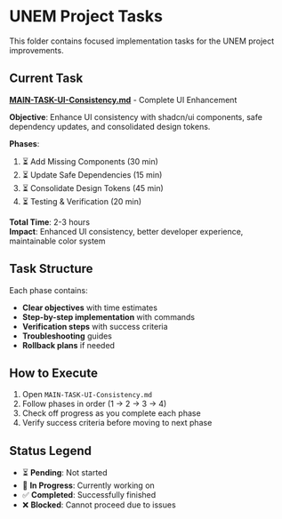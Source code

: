 # UNEM Project Tasks

This folder contains focused implementation tasks for the UNEM project improvements.

## Current Task

**[MAIN-TASK-UI-Consistency.md](./MAIN-TASK-UI-Consistency.md)** - Complete UI Enhancement 

**Objective**: Enhance UI consistency with shadcn/ui components, safe dependency updates, and consolidated design tokens.

**Phases**:
1. ⏳ Add Missing Components (30 min)
2. ⏳ Update Safe Dependencies (15 min)  
3. ⏳ Consolidate Design Tokens (45 min)
4. ⏳ Testing & Verification (20 min)

**Total Time**: 2-3 hours  
**Impact**: Enhanced UI consistency, better developer experience, maintainable color system

## Task Structure

Each phase contains:
- **Clear objectives** with time estimates
- **Step-by-step implementation** with commands
- **Verification steps** with success criteria
- **Troubleshooting** guides
- **Rollback plans** if needed

## How to Execute

1. Open `MAIN-TASK-UI-Consistency.md`
2. Follow phases in order (1 → 2 → 3 → 4)
3. Check off progress as you complete each phase
4. Verify success criteria before moving to next phase

## Status Legend

- ⏳ **Pending**: Not started
- 🔄 **In Progress**: Currently working on
- ✅ **Completed**: Successfully finished
- ❌ **Blocked**: Cannot proceed due to issues
